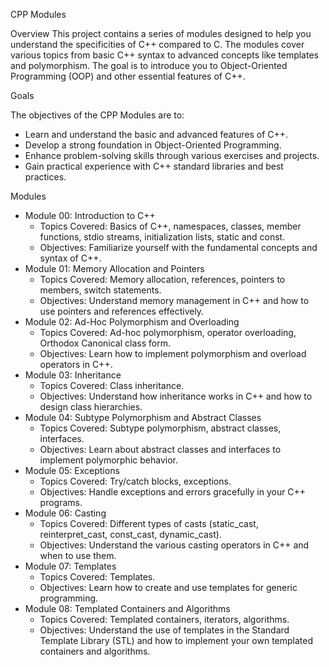 CPP Modules

Overview
  This project contains a series of modules designed to help you understand the specificities of C++ compared to C. The modules cover various topics from basic C++ syntax to advanced concepts like templates and polymorphism. The goal is to introduce you to Object-Oriented Programming (OOP) and other essential features of C++.

Goals

The objectives of the CPP Modules are to:

- Learn and understand the basic and advanced features of C++.
- Develop a strong foundation in Object-Oriented Programming.
- Enhance problem-solving skills through various exercises and projects.
- Gain practical experience with C++ standard libraries and best practices.

Modules

  - Module 00: Introduction to C++
    - Topics Covered: Basics of C++, namespaces, classes, member functions, stdio streams, initialization lists, static and const.
    - Objectives: Familiarize yourself with the fundamental concepts and syntax of C++.
  - Module 01: Memory Allocation and Pointers
    - Topics Covered: Memory allocation, references, pointers to members, switch statements.
    - Objectives: Understand memory management in C++ and how to use pointers and references effectively.
  - Module 02: Ad-Hoc Polymorphism and Overloading
    - Topics Covered: Ad-hoc polymorphism, operator overloading, Orthodox Canonical class form.
    - Objectives: Learn how to implement polymorphism and overload operators in C++.
  - Module 03: Inheritance
    - Topics Covered: Class inheritance.
    - Objectives: Understand how inheritance works in C++ and how to design class hierarchies.
  - Module 04: Subtype Polymorphism and Abstract Classes
    - Topics Covered: Subtype polymorphism, abstract classes, interfaces.
    - Objectives: Learn about abstract classes and interfaces to implement polymorphic behavior.
  - Module 05: Exceptions
    - Topics Covered: Try/catch blocks, exceptions.
    - Objectives: Handle exceptions and errors gracefully in your C++ programs.
  - Module 06: Casting
    - Topics Covered: Different types of casts (static_cast, reinterpret_cast, const_cast, dynamic_cast).
    - Objectives: Understand the various casting operators in C++ and when to use them.
  - Module 07: Templates
    - Topics Covered: Templates.
    - Objectives: Learn how to create and use templates for generic programming.
  - Module 08: Templated Containers and Algorithms
    - Topics Covered: Templated containers, iterators, algorithms.
    - Objectives: Understand the use of templates in the Standard Template Library (STL) and how to implement your own templated containers and algorithms.
